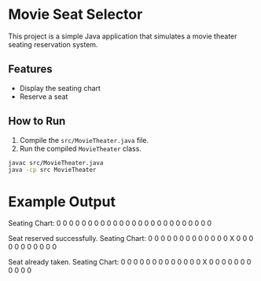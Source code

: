 # Movie Seat Selector

This project is a simple Java application that simulates a movie theater seating reservation system.

## Features

- Display the seating chart
- Reserve a seat

## How to Run

1. Compile the `src/MovieTheater.java` file.
2. Run the compiled `MovieTheater` class.

```bash
javac src/MovieTheater.java
java -cp src MovieTheater
```

# Example Output

Seating Chart:
0 0 0 0 0 
0 0 0 0 0 
0 0 0 0 0 
0 0 0 0 0 
0 0 0 0 0 

Seat reserved successfully.
Seating Chart:
0 0 0 0 0 
0 0 0 0 0 
0 0 0 X 0 
0 0 0 0 0 
0 0 0 0 0 

Seat already taken.
Seating Chart:
0 0 0 0 0 
0 0 0 0 0 
0 0 0 X 0 
0 0 0 0 0 
0 0 0 0 0 
